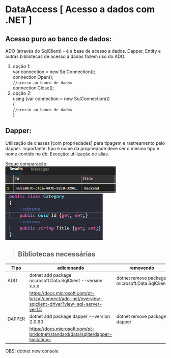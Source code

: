 # DataAccess [ Acesso a dados com .NET ]

## Acesso puro ao banco de dados: 

ADO (através do SqlClient) - é a base de acesso a dados. Dapper, Entity e outras bibliotecas de acesso a dados fazem uso do ADO.


1. opção 1: </br>
  var connection = new SqlConnection();</br>
            connection.Open();</br>
                `//acesso ao banco de dados`</br>
            connection.Close();</br>
2. opção 2: </br>
            using (var connection = new SqlConnection())</br>
            {</br>
                `//acesso ao banco de dados`</br>
            }</br>

## Dapper: 

 Utilização de classes [com propriedades] para tipagem e rastreamento pelo dapper. 
 Importante: tipo e nome da propriedade deve ser o mesmo tipo e nome contido no db. Exceção: utilização de alias. 
 
 
 Segue comparação: </br> 
![tbl](src/img/tblcateg.PNG)
![class](src/img/classcateg.PNG)


## 
 > ## Bibliotecas necessárias

| Tipo| adicionando  | removendo                                             |
|---  | --- | ----------------------------------------------------- |
| ADO | dotnet add package microsoft.Data.SqlClient --version x.x.x  | dotnet remove package microsoft.Data.SqlClient |
|  |https://docs.microsoft.com/pt-br/sql/connect/ado-net/overview-sqlclient-driver?view=sql-server-ver15   |        |
| DAPPER | dotnet add package dapper --version 2.0.90  | dotnet remove package dapper |
| | https://docs.microsoft.com/pt-br/dotnet/standard/data/sqlite/dapper-limitations | |

OBS: dotnet new console 
